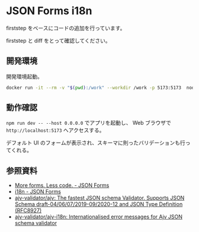 # JSON Forms i18n

firststep をベースにコードの追加を行っています。

firststep と diff をとって確認してください。

## 開発環境

開発環境起動。

```sh
docker run -it --rm -v "$(pwd):/work" --workdir /work -p 5173:5173  node:21 bash
```

## 動作確認

`npm run dev -- --host 0.0.0.0` でアプリを起動し、 Web ブラウザで `http://localhost:5173` へアクセスする。

デフォルト UI のフォームが表示され、スキーマに則ったバリデーションも行ってくれる。

## 参照資料

- [More forms. Less code. - JSON Forms](https://jsonforms.io/)
- [i18n - JSON Forms](https://jsonforms.io/docs/i18n)
- [ajv-validator/ajv: The fastest JSON schema Validator. Supports JSON Schema draft-04/06/07/2019-09/2020-12 and JSON Type Definition (RFC8927)](https://github.com/ajv-validator/ajv)
- [ajv-validator/ajv-i18n: Internationalised error messages for Ajv JSON schema validator](https://github.com/ajv-validator/ajv-i18n)

